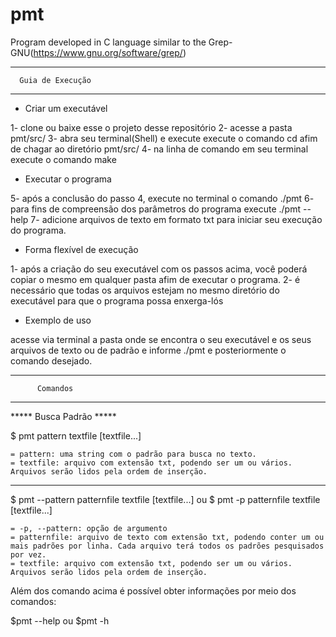 # pmt
Program developed in C language similar to the Grep-GNU(https://www.gnu.org/software/grep/) 

******************************
      Guia de Execução
******************************

- Criar um executável

1- clone ou baixe esse o projeto desse repositório
2- acesse a pasta pmt/src/
3- abra seu terminal(Shell) e execute execute o comando cd afim de chagar ao diretório pmt/src/
4- na linha de comando em seu terminal execute o comando make

- Executar o programa

5- após a conclusão do passo 4, execute no terminal o comando ./pmt
6- para fins de compreensão dos parâmetros do programa execute ./pmt --help
7- adicione arquivos de texto em formato txt para iniciar seu execução do programa.


- Forma flexível de execução

1- após a criação do seu executável com os passos acima, você poderá copiar o mesmo em qualquer pasta afim de executar o programa.
2- é necessário que todas os arquivos estejam no mesmo diretório do executável para que o programa possa enxerga-lós


- Exemplo de uso

acesse via terminal a pasta onde se encontra o seu executável e os seus arquivos de texto ou de padrão e informe ./pmt e posteriormente o comando desejado.


******************************
          Comandos
******************************


***** Busca Padrão *****

$ pmt pattern textfile [textfile...]


    = pattern: uma string com o padrão para busca no texto.
    = textfile: arquivo com extensão txt, podendo ser um ou vários. Arquivos serão lidos pela ordem de inserção.

--------------------------------------------------
$ pmt --pattern patternfile textfile [textfile...]
    ou
$ pmt -p patternfile textfile [textfile...]


    = -p, --pattern: opção de argumento
    = patternfile: arquivo de texto com extensão txt, podendo conter um ou mais padrões por linha. Cada arquivo terá todos os padrões pesquisados por vez.
    = textfile: arquivo com extensão txt, podendo ser um ou vários. Arquivos serão lidos pela ordem de inserção.


Além dos comando acima é possível obter informações por meio dos comandos:

$pmt --help
    ou
$pmt -h

